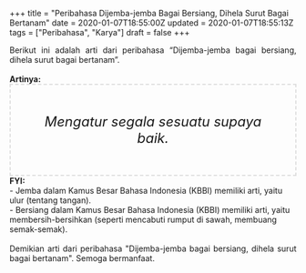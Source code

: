 +++
title = "Peribahasa Dijemba-jemba Bagai Bersiang, Dihela Surut Bagai Bertanam"
date = 2020-01-07T18:55:00Z
updated = 2020-01-07T18:55:13Z
tags = ["Peribahasa", "Karya"]
draft = false
+++

<div dir="ltr" style="text-align: left;" trbidi="on"><div style="text-align: justify;">Berikut ini adalah arti dari peribahasa “Dijemba-jemba bagai bersiang, dihela surut bagai bertanam”.</div><br /><div style="text-align: justify;"><b>Artinya:</b></div><div style="border: 2px dashed #ddd; font-size: 24px; height: auto; margin: 0 auto; padding: 50px; text-align: center; width: auto;"><i>Mengatur segala sesuatu supaya baik.</i></div><b>FYI:</b><br />- Jemba dalam Kamus Besar Bahasa Indonesia (KBBI) memiliki arti, yaitu ulur (tentang tangan).<br />- Bersiang dalam Kamus Besar Bahasa Indonesia (KBBI) memiliki arti, yaitu membersih-bersihkan (seperti mencabuti rumput di sawah, membuang semak-semak).<br /><br /><div style="text-align: justify;">Demikian arti dari peribahasa "Dijemba-jemba bagai bersiang, dihela surut bagai bertanam". Semoga bermanfaat.</div></div>
